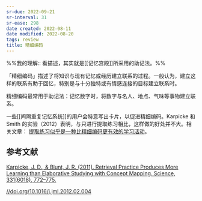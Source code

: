 ```yaml
---
sr-due: 2022-09-21
sr-interval: 31
sr-ease: 298
date created: 2022-08-11
date modified: 2022-08-20
tags: review
title: 精细编码
---
```


%%我的理解:: 看描述，其实就是[[记忆宫殿]]所采用的助记法。%%

「精细编码」描述了将知识与现有记忆或经历建立联系的过程。一般认为，建立这样的联系有助于回忆，特别是与十分独特或有情感连接的目标建立联系时。

精细编码最常用于助记法：记忆数字时，将数字与名人、地点、气味等事物建立联系。

一些[[间隔重复记忆系统]]的用户会特意写出卡片，以促进精细编码。Karpicke 和 Smith 的实验（2012）表明，与只进行提取练习相比，这样做的好处并不大。相关文章： [提取练习似乎是一种比精细编码更有效的学习活动](https://notes.andymatuschak.org/z6z7GhYwjvT6eYbBDQgUbmcshywmskqnVs3Y6)。

## 参考文献

[Karpicke, J. D., & Blunt, J. R. (2011). Retrieval Practice Produces More Learning than Elaborative Studying with Concept Mapping. Science, 331(6018), 772–775.](https://notes.andymatuschak.org/z78CeJK6CpQWhzruLZZ8cVxeQ2WaHgzHNmHsq)

[//doi.org/10.1016/j.jml.2012.02.004](https://notes.andymatuschak.org/Karpicke%2C_J._D.%2C_%26_Smith%2C_M._A._(2012)._Separate_mnemonic_effects_of_retrieval_practice_and_elaborative_encoding._Journal_of_Memory_and_Language%2C_67(1)%2C_17%E2%80%9329._https)
